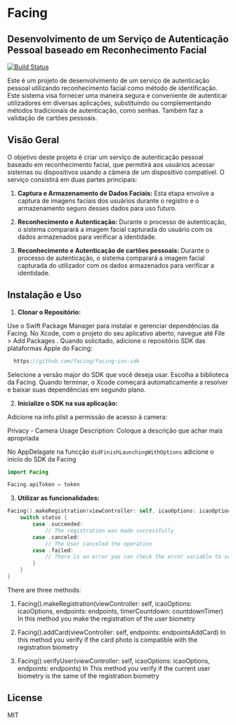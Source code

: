 # Facing
## Desenvolvimento de um Serviço de Autenticação Pessoal baseado em Reconhecimento Facial


[![Build Status](https://travis-ci.org/joemccann/dillinger.svg?branch=master)](https://github.com/simao-coutinho/BioFace)

Este é um projeto de desenvolvimento de um serviço de autenticação pessoal utilizando reconhecimento facial como método de identificação. Este sistema visa fornecer uma maneira segura e conveniente de autenticar utilizadores em diversas aplicações, substituindo ou complementando métodos tradicionais de autenticação, como senhas. Também faz a validação de cartões pessoais.

## Visão Geral

O objetivo deste projeto é criar um serviço de autenticação pessoal baseado em reconhecimento facial, que permitirá aos usuários acessar sistemas ou dispositivos usando a câmera de um dispositivo compatível. O serviço consistirá em duas partes principais:

1. **Captura e Armazenamento de Dados Faciais:** Esta etapa envolve a captura de imagens faciais dos usuários durante o registro e o armazenamento seguro desses dados para uso futuro.

2. **Reconhecimento e Autenticação:** Durante o processo de autenticação, o sistema comparará a imagem facial capturada do usuário com os dados armazenados para verificar a identidade.

3. **Reconhecimento e Autenticação de cartões pessoais:** Durante o processo de autenticação, o sistema comparará a imagem facial capturada do utilizador com os dados armazenados para verificar a identidade.

## Instalação e Uso

1. **Clonar o Repositório:** 

Use o Swift Package Manager para instalar e gerenciar dependências da Facing.
No Xcode, com o projeto do seu aplicativo aberto, navegue até File > Add Packages .
Quando solicitado, adicione o repositório SDK das plataformas Apple do Facing:
```swift
  https://github.com/facing/facing-ios-sdk
```
Selecione a versão major do SDK que você deseja usar.
Escolha a biblioteca da Facing.
Quando terminar, o Xcode começará automaticamente a resolver e baixar suas dependências em segundo plano.

2. **Inicialize o SDK na sua aplicação:**

Adicione na info.plist a permissão de acesso á camera:

Privacy - Camera Usage Description: Coloque a descrição que achar mais apropriada


No AppDelagate na funcção ``didFinishLaunchingWithOptions`` adicione o inicio do SDK da Facing

```swift
import Facing

Facing.apiToken = token
```


3. **Utilizar as funcionalidades:**
```swift
Facing().makeRegistration(viewController: self, icaoOptions: icaoOptions, endpoints: endpoints, timerCountdown: countdownTimer) { status, response, error in
    switch status {
        case .succeeded:
            // The registration was made successfully
        case .canceled:
            // The User canceled the operation
        case .failed:
            // There is an error you can check the error variable to see the message
        }
    }
}
```

There are three methods:
1. Facing().makeRegistration(viewController: self, icaoOptions: icaoOptions, endpoints: endpoints, timerCountdown: countdownTimer)
In this method you make the registration of the user biometry

2. Facing().addCard(viewController: self, endpoints: endpointsAddCard)
In this method you verify if the card photo is compatible with the registration biometry

3. Facing().verifyUser(viewController: self, icaoOptions: icaoOptions, endpoints: endpoints)
In This method you verify if the current user biometry is the same of the registration biometry

## License

MIT
